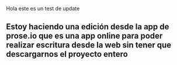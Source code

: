 Hola este es un test de update

## Estoy haciendo una edición desde la app de prose.io que es una app online para poder realizar escritura desde la web sin tener que descargarnos el proyecto entero
